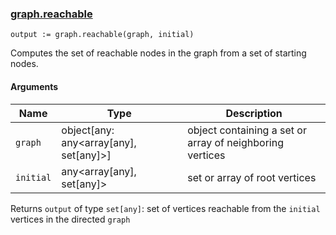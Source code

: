 ### [graph.reachable](https://www.openpolicyagent.org/docs/latest/policy-reference/#builtin-graph-graphreachable)

```rego
output := graph.reachable(graph, initial)
```

Computes the set of reachable nodes in the graph from a set of starting nodes.


#### Arguments

| Name      | Type                                   | Description                                              |
|-----------|----------------------------------------|----------------------------------------------------------|
| `graph`   | object[any: any<array[any], set[any]>] | object containing a set or array of neighboring vertices |
| `initial` | any<array[any], set[any]>              | set or array of root vertices                            |


Returns `output` of type `set[any]`: set of vertices reachable from the `initial` vertices in the directed `graph`
